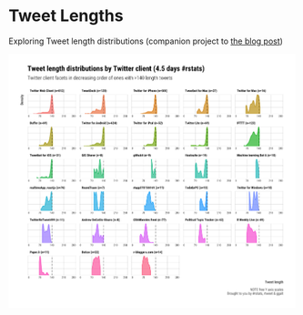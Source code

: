 Tweet Lengths
================

Exploring Tweet length distributions (companion project to [the blog
post](https://rud.is/b/2017/11/13/twitter-outer-limits-seeing-how-far-have-folks-fallen-down-the-slippery-slope-to-280-with-rtweet/))

![](twitter-length-distributions.png)
